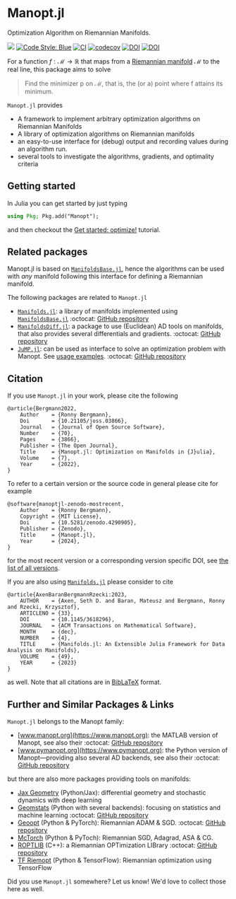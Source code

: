 # Manopt.jl

Optimization Algorithm on Riemannian Manifolds.

[![](https://img.shields.io/badge/docs-stable-blue?logo=Julia&logoColor=white)](https://manoptjl.org/stable)
[![Code Style: Blue](https://img.shields.io/badge/code%20style-blue-4495d1.svg)](https://github.com/invenia/BlueStyle)
[![CI](https://github.com/JuliaManifolds/Manopt.jl/workflows/CI/badge.svg)](https://github.com/JuliaManifolds/Manopt.jl/actions?query=workflow%3ACI+branch%3Amaster)
[![codecov](https://codecov.io/gh/JuliaManifolds/Manopt.jl/branch/master/graph/badge.svg)](https://codecov.io/gh/JuliaManifolds/Manopt.jl)
[![DOI](https://zenodo.org/badge/74746729.svg)](https://zenodo.org/badge/latestdoi/74746729)
[![DOI](https://joss.theoj.org/papers/10.21105/joss.03866/status.svg)](https://doi.org/10.21105/joss.03866)

For a function $f: ℳ → ℝ$  that maps from a [Riemannian manifold](https://en.wikipedia.org/wiki/Riemannian_manifold)
ℳ to the real line, this package aims to solve

> Find the minimizer p on ℳ, that is, the (or a) point where f attains its minimum.

`Manopt.jl` provides

* A framework to implement arbitrary optimization algorithms on Riemannian Manifolds
* A library of optimization algorithms on Riemannian manifolds
* an easy-to-use interface for (debug) output and recording values during an algorithm run.
* several tools to investigate the algorithms, gradients, and optimality criteria

## Getting started

In Julia you can get started by just typing

```julia
using Pkg; Pkg.add("Manopt");
```

and then checkout the [Get started: optimize!](https://manoptjl.org/stable/tutorials/Optimize!/) tutorial.

## Related packages

Manopt.jl is based on [`ManifoldsBase.jl`](https://juliamanifolds.github.io/ManifoldsBase.jl/stable/),
hence the algorithms can be used with _any_ manifold following this interface for defining
a Riemannian manifold.

The following packages are related to `Manopt.jl`

* [`Manifolds.jl`](https://juliamanifolds.github.io/Manifolds.jl/stable/): a library of manifolds implemented using [`ManifoldsBase.jl`](https://juliamanifolds.github.io/ManifoldsBase.jl/stable/) :octocat: [GitHub repository](https://github.com/JuliaManifolds/Manifolds.jl)
* [`ManifoldsDiff.jl`](https://juliamanifolds.github.io/ManifoldDiff.jl/stable/): a package to use (Euclidean) AD tools on manifolds, that also provides several differentials and gradients. :octocat: [GitHub repository](https://github.com/JuliaManifolds/ManifoldDiff.jl)
* [`JuMP.jl`](https://jump.dev/): can be used as interface to solve an optimization problem with Manopt. See [usage examples](https://manoptjl.org/stable/extensions/). :octocat: [GitHub repository](https://github.com/jump-dev/JuMP.jl)

## Citation

If you use `Manopt.jl` in your work, please cite the following

```biblatex
@article{Bergmann2022,
    Author    = {Ronny Bergmann},
    Doi       = {10.21105/joss.03866},
    Journal   = {Journal of Open Source Software},
    Number    = {70},
    Pages     = {3866},
    Publisher = {The Open Journal},
    Title     = {Manopt.jl: Optimization on Manifolds in {J}ulia},
    Volume    = {7},
    Year      = {2022},
}
```

To refer to a certain version or the source code in general please cite for example

```biblatex
@software{manoptjl-zenodo-mostrecent,
    Author    = {Ronny Bergmann},
    Copyright = {MIT License},
    Doi       = {10.5281/zenodo.4290905},
    Publisher = {Zenodo},
    Title     = {Manopt.jl},
    Year      = {2024},
}
```

for the most recent version or a corresponding version specific DOI, see [the list of all versions](https://zenodo.org/search?page=1&size=20&q=conceptrecid:%224290905%22&sort=-version&all_versions=True).

If you are also using [`Manifolds.jl`](https://juliamanifolds.github.io/Manifolds.jl/stable/) please consider to cite

```biblatex
@article{AxenBaranBergmannRzecki:2023,
    AUTHOR    = {Axen, Seth D. and Baran, Mateusz and Bergmann, Ronny and Rzecki, Krzysztof},
    ARTICLENO = {33},
    DOI       = {10.1145/3618296},
    JOURNAL   = {ACM Transactions on Mathematical Software},
    MONTH     = {dec},
    NUMBER    = {4},
    TITLE     = {Manifolds.jl: An Extensible Julia Framework for Data Analysis on Manifolds},
    VOLUME    = {49},
    YEAR      = {2023}
}
```

as well.
Note that all citations are in [BibLaTeX](https://ctan.org/pkg/biblatex) format.

## Further and Similar Packages & Links

`Manopt.jl` belongs to the Manopt family:

* [www.manopt.org](https://www.manopt.org): the MATLAB version of Manopt, see also their :octocat: [GitHub repository](https://github.com/NicolasBoumal/manopt)
* [www.pymanopt.org](https://www.pymanopt.org): the Python version of Manopt—providing also several AD backends, see also their :octocat: [GitHub repository](https://github.com/pymanopt/pymanopt)

but there are also more packages providing tools on manifolds:

* [Jax Geometry](https://bitbucket.org/stefansommer/jaxgeometry/src/main/) (Python/Jax): differential geometry and stochastic dynamics with deep learning
* [Geomstats](https://geomstats.github.io) (Python with several backends): focusing on statistics and machine learning :octocat: [GitHub repository](https://github.com/geomstats/geomstats)
* [Geoopt](https://geoopt.readthedocs.io/en/latest/) (Python & PyTorch): Riemannian ADAM & SGD. :octocat: [GitHub repository](https://github.com/geoopt/geoopt)
* [McTorch](https://github.com/mctorch/mctorch) (Python & PyToch): Riemannian SGD, Adagrad, ASA & CG.
* [ROPTLIB](https://www.math.fsu.edu/~whuang2/papers/ROPTLIB.htm) (C++): a Riemannian OPTimization LIBrary :octocat: [GitHub repository](https://github.com/whuang08/ROPTLIB)
* [TF Riemopt](https://github.com/master/tensorflow-riemopt) (Python & TensorFlow): Riemannian optimization using TensorFlow

Did you use `Manopt.jl` somewhere? Let us know! We'd love to collect those here as well.
